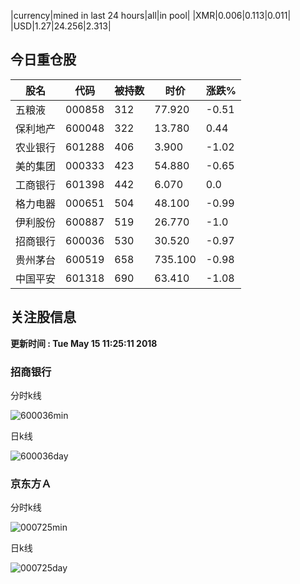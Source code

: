 |currency|mined in last 24 hours|all|in pool|
|XMR|0.006|0.113|0.011|
|USD|1.27|24.256|2.313|

## 今日重仓股 

|股名|代码|被持数|时价|涨跌%|
|---|---|---|---|---|
|五粮液|000858|312|77.920|-0.51|
|保利地产|600048|322|13.780|0.44|
|农业银行|601288|406|3.900|-1.02|
|美的集团|000333|423|54.880|-0.65|
|工商银行|601398|442|6.070|0.0|
|格力电器|000651|504|48.100|-0.99|
|伊利股份|600887|519|26.770|-1.0|
|招商银行|600036|530|30.520|-0.97|
|贵州茅台|600519|658|735.100|-0.98|
|中国平安|601318|690|63.410|-1.08|

## 关注股信息
**更新时间 : Tue May 15 11:25:11 2018**
### 招商银行 
分时k线

![600036min](http://image.sinajs.cn/newchart/min/n/sh600036.gif)

日k线

![600036day](http://image.sinajs.cn/newchart/daily/n/sh600036.gif)

### 京东方Ａ 
分时k线

![000725min](http://image.sinajs.cn/newchart/min/n/sz000725.gif)

日k线

![000725day](http://image.sinajs.cn/newchart/daily/n/sz000725.gif)
